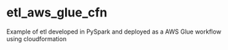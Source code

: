 # etl_aws_glue_cfn
Example of etl developed in PySpark and deployed as a AWS Glue workflow using cloudformation
